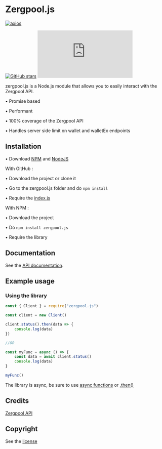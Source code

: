 # Zergpool.js

[![axios](https://img.shields.io/github/package-json/dependency-version/LockBlock-dev/zergpool.js/axios)](https://www.npmjs.com/package/axios)

[![GitHub stars](https://img.shields.io/github/stars/LockBlock-dev/zergpool.js.svg)](https://github.com/LockBlock-dev/zergpool.js/stargazers) ![npm](https://img.shields.io/npm/dm/zergpool.js)

zergpool.js is a Node.js module that allows you to easily interact with the Zergpool API.

• Promise based

• Performant

• 100% coverage of the Zergpool API

• Handles server side limit on wallet and walletEx endpoints


## Installation

• Download [NPM](https://www.npmjs.com/get-npm) and [NodeJS](https://nodejs.org)

With GitHub :

• Download the project or clone it

• Go to the zergpool.js folder and do `npm install`

• Require the [index.js](/index.js)

With NPM :

• Download the project

• Do `npm install zergpool.js`

• Require the library


## Documentation

See the [API documentation](/API.md).


## Example usage

### Using the library

```js
const { Client } = require("zergpool.js")

const client = new Client()

client.status().then(data => {
    console.log(data)
})

//OR

const myFunc = async () => {
    const data = await client.status()
    console.log(data)
}

myFunc()
```

The library is async, be sure to use [async functions](https://developer.mozilla.org/en-US/docs/Web/JavaScript/Reference/Statements/async_function#syntax) or [.then()](https://developer.mozilla.org/en-US/docs/Web/JavaScript/Reference/Global_Objects/Promise/then#syntax)


## Credits

[Zergpool API](https://zergpool.com/site/api)


## Copyright

See the [license](/LICENSE)